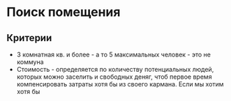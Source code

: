 # Поиск помещения

## Критерии
- 3 комнатная кв. и более - а то 5 максимальных человек - это не коммуна
- Стоимость - определяется по количеству потенциальных людей, которых можно заселить и свободных деняг, чтоб первое время компенсировать затраты хотя бы из своего кармана. Если мы хотим хотя бы 